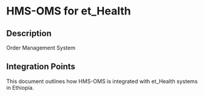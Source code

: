 # HMS-OMS for et_Health

## Description

Order Management System

## Integration Points

This document outlines how HMS-OMS is integrated with et_Health systems in Ethiopia.
